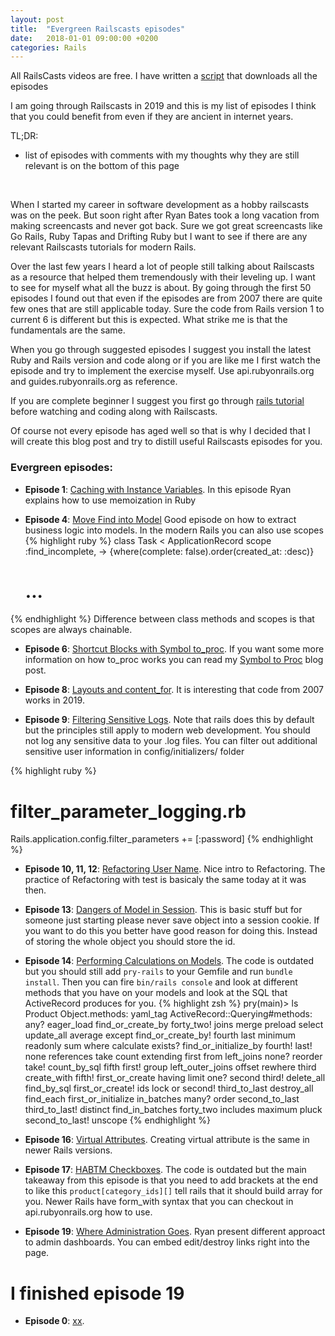 ```yaml
---
layout: post
title:  "Evergreen Railscasts episodes"
date:   2018-01-01 09:00:00 +0200
categories: Rails
---
```


All RailsCasts videos are free. I have written a [script](https://github.com/tonidezman/railscast_downloader) that downloads all the episodes

I am going through Railscasts in 2019 and this is my list of episodes I think that you could benefit from even if they are ancient in internet years.

TL;DR:
  - list of episodes with comments with my thoughts why they are still relevant is on the bottom of this page

  <br>

When I started my career in software development as a hobby railscasts was on the peek. But soon right after Ryan Bates took a long vacation from making screencasts and never got back. Sure we got great screencasts like Go Rails, Ruby Tapas and Drifting Ruby but I want to see if there are any relevant Railscasts tutorials for modern Rails.

Over the last few years I heard a lot of people still talking about Railscasts as a resource that helped them tremendously with their leveling up. I want to see for myself what all the buzz is about. By going through the first 50 episodes I found out that even if the episodes are from 2007 there are quite few ones that are still applicable today. Sure the code from Rails version 1 to current 6 is different but this is expected. What strike me is that the fundamentals are the same.

When you go through suggested episodes I suggest you install the latest Ruby and Rails version and code along or if you are like me I first watch the episode and try to implement the exercise myself. Use api.rubyonrails.org and guides.rubyonrails.org as reference.

If you are complete beginner I suggest you first go through [rails tutorial](https://www.railstutorial.org/book) before watching and coding along with Railscasts.

Of course not every episode has aged well so that is why I decided that I will create this blog post and try to distill useful Railscasts episodes for you.

### Evergreen episodes:
- **Episode 1**: [Caching with Instance Variables](http://railscasts.com/episodes/1-caching-with-instance-variables?view=asciicast). In this episode Ryan explains how to use memoization in Ruby

- **Episode 4**: [Move Find into Model](http://railscasts.com/episodes/4-move-find-into-model?view=asciicast)
Good episode on how to extract business logic into models. In the modern Rails you can also use scopes
{% highlight ruby %}
class Task < ApplicationRecord
  scope :find_incomplete, -> {where(complete: false).order(created_at: :desc)}
  # ...
{% endhighlight %}
Difference between class methods and scopes is that scopes are always chainable.

- **Episode 6**: [Shortcut Blocks with Symbol to_proc](http://railscasts.com/episodes/6-shortcut-blocks-with-symbol-to-proc). If you want some more information on how to_proc works you can read my [Symbol to Proc](https://tonidezman.github.io/ruby/2018/12/24/symbol-to-proc.html) blog post.

- **Episode 8**: [Layouts and content_for](http://railscasts.com/episodes/8-layouts-and-content-for). It is interesting that code from 2007 works in 2019.

- **Episode 9**: [Filtering Sensitive Logs](http://railscasts.com/episodes/9-filtering-sensitive-logs). Note that rails does this by default but the principles still apply to modern web development. You should not log any sensitive data to your .log files. You can filter out additional sensitive user information in config/initializers/ folder

{% highlight ruby %}
# filter_parameter_logging.rb
Rails.application.config.filter_parameters += [:password]
{% endhighlight %}

- **Episode 10, 11, 12**: [Refactoring User Name](http://railscasts.com/episodes/10-refactoring-user-name-part-1?view=asciicast). Nice intro to Refactoring. The practice of Refactoring with test is basicaly the same today at it was then.

- **Episode 13**: [Dangers of Model in Session](http://railscasts.com/episodes/13-dangers-of-model-in-session?view=asciicast). This is basic stuff but for someone just starting please never save object into a session cookie. If you want to do this you better have good reason for doing this. Instead of storing the whole object you should store the id.

- **Episode 14**: [Performing Calculations on Models](http://railscasts.com/episodes/14-performing-calculations-on-models). The code is outdated but you should still add `pry-rails` to your Gemfile and run `bundle install`. Then you can fire `bin/rails console` and look at different methods that you have on your models and look at the SQL that ActiveRecord produces for you.
{% highlight zsh %}
pry(main)> ls Product
Object.methods: yaml_tag
ActiveRecord::Querying#methods:
  any?          eager_load       find_or_create_by      forty_two!  joins             merge    preload          select          update_all
  average       except           find_or_create_by!     fourth      last              minimum  readonly         sum             where
  calculate     exists?          find_or_initialize_by  fourth!     last!             none     references       take
  count         extending        first                  from        left_joins        none?    reorder          take!
  count_by_sql  fifth            first!                 group       left_outer_joins  offset   rewhere          third
  create_with   fifth!           first_or_create        having      limit             one?     second           third!
  delete_all    find_by_sql      first_or_create!       ids         lock              or       second!          third_to_last
  destroy_all   find_each        first_or_initialize    in_batches  many?             order    second_to_last   third_to_last!
  distinct      find_in_batches  forty_two              includes    maximum           pluck    second_to_last!  unscope
{% endhighlight %}

- **Episode 16**: [Virtual Attributes](http://railscasts.com/episodes/16-virtual-attributes). Creating virtual attribute is the same in newer Rails versions.

- **Episode 17**: [HABTM Checkboxes](http://railscasts.com/episodes/17-habtm-checkboxes). The code is outdated but the main takeaway from this episode is that you need to add brackets at the end to like this `product[category_ids][]` tell rails that it should build array for you. Newer Rails have form_with syntax that you can checkout in api.rubyonrails.org how to use.

- **Episode 19**: [Where Administration Goes](http://railscasts.com/episodes/19-where-administration-goes?view=asciicast). Ryan present different approact to admin dashboards. You can embed edit/destroy links right into the page.

# I finished episode 19
- **Episode 0**: [xx](xx).
